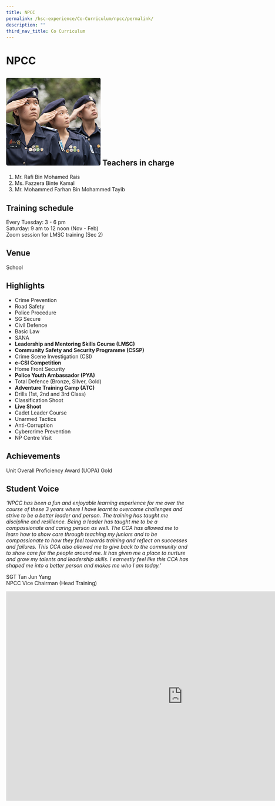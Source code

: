 ```yaml
---
title: NPCC
permalink: /hsc-experience/Co-Curriculum/npcc/permalink/
description: ""
third_nav_title: Co Curriculum
---
```

NPCC
====
![](/images/CCA/Npcc.png)
Teachers in charge
------------------

1.  Mr. Rafi Bin Mohamed Rais
2.  Ms. Fazzera Binte Kamal
3.  Mr. Mohammed Farhan Bin Mohammed Tayib

Training schedule
-----------------

Every Tuesday: 3 - 6 pm  
Saturday: 9 am to 12 noon (Nov - Feb)  
Zoom session for LMSC training (Sec 2)

Venue
-----

School

Highlights
----------

*   Crime Prevention
*   Road Safety
*   Police Procedure
*   SG Secure
*   Civil Defence
*   Basic Law
*   SANA
*   **Leadership and Mentoring Skills Course (LMSC)**
*   **Community Safety and Security Programme (CSSP)**
*   Crime Scene Investigation (CSI)
*   **e-CSI Competition**
*   Home Front Security
*   **Police Youth Ambassador (PYA)**
*   Total Defence (Bronze, SIlver, Gold)
*   **Adventure Training Camp (ATC)**
*   Drills (1st, 2nd and 3rd Class)
*   Classification Shoot
*   **Live Shoot**
*   Cadet Leader Course
*   Unarmed Tactics
*   Anti-Corruption
*   Cybercrime Prevention
*   NP Centre Visit

Achievements
------------

Unit Overall Proficiency Award (UOPA) Gold

Student Voice
-------------

_‘NPCC has been a fun and enjoyable learning experience for me over the course of these 3 years where I have learnt to overcome challenges and strive to be a better leader and person. The training has taught me discipline and resilience. Being a leader has taught me to be a compassionate and caring person as well. The CCA has allowed me to learn how to show care through teaching my juniors and to be compassionate to how they feel towards training and reflect on successes and failures. This CCA also allowed me to give back to the community and to show care for the people around me. It has given me a place to nurture and grow my talents and leadership skills. I earnestly feel like this CCA has shaped me into a better person and makes me who I am today.’_  

SGT Tan Jun Yang  
NPCC Vice Chairman (Head Training)

<iframe allowfullscreen="true" height="569" width="960" frameborder="0" src="https://docs.google.com/presentation/d/e/2PACX-1vSB2Z1NPA1f1FvqA7e9fc85JGoZvpvq8XvNqKi2HMZgMuVL8NAm_PtQXEWp6PJ62gnyCN95JUCOVxAD/embed?start=false&amp;loop=false&amp;delayms=3000"></iframe>